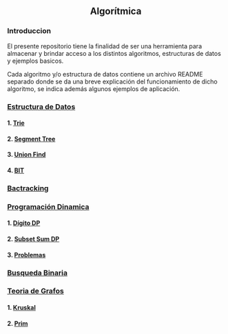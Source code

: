 <div align="center">
  
  ## Algorítmica
 
 
    
</div>

### Introduccion
 
</ol>

El presente repositorio tiene la finalidad de ser una herramienta para almacenar y brindar acceso a los distintos algoritmos, estructuras de datos y ejemplos basicos.

Cada algoritmo y/o estructura de datos contiene un archivo README separado donde se da una breve explicación del funcionamiento de dicho algoritmo, se indica además algunos ejemplos de aplicación.
</div>

### [Estructura de Datos](https://github.com/Khenya/Algoritmica/tree/main/Estructura%20de%20Datos)

</div>

#### 1. [Trie](https://github.com/Khenya/Algoritmica/tree/main/Estructura%20de%20Datos/Trie)
#### 2. [Segment Tree](https://github.com/Khenya/Algoritmica/tree/main/Estructura%20de%20Datos/SegmentTree)
#### 3. [Union Find](https://github.com/Khenya/Algoritmica/tree/main/Estructura%20de%20Datos/Union%20Find)
#### 4. [BIT](https://github.com/Khenya/Algoritmica/tree/main/Estructura%20de%20Datos/BIT)

</div>

### [Bactracking](https://github.com/Khenya/Algoritmica/tree/main/Bactracking)

</div>

### [Programación Dinamica](https://github.com/Khenya/Algoritmica/tree/main/Programaci%C3%B3n%20Dinamica)

</div>

#### 1. [Dígito DP](https://github.com/Khenya/Algoritmica/tree/main/Programaci%C3%B3n%20Dinamica/Digit%20DP)

#### 2. [Subset Sum DP ](https://github.com/Khenya/Algoritmica/tree/main/Programaci%C3%B3n%20Dinamica/Subset%20Sum%20DP)
#### 3. [Problemas](https://github.com/Khenya/Algoritmica/tree/main/Programaci%C3%B3n%20Dinamica/Problemas)

### [Busqueda Binaria](https://github.com/Khenya/Algoritmica/tree/main/Busqueda%20Binaria)

### [Teoria de Grafos]()

#### 1. [Kruskal]()
#### 2. [Prim]()
